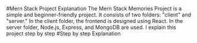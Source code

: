 #Mern Stack Project Explanation
The Mern Stack Memories Project is a simple and beginner-friendly project. It consists of two folders: "client" and "server." In the client folder, the frontend is designed using React. In the server folder, Node.js, Express, and MongoDB are used. I explain this project step by step
#Step by step Explanation
